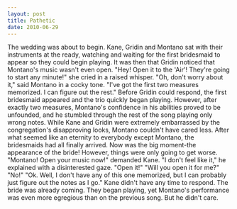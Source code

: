 ```yaml
---
layout: post
title: Pathetic
date: 2010-06-29
---
```

The wedding was about to begin. Kane, Gridin and Montano sat with their
      instruments at the ready, watching and waiting for the first bridesmaid to appear so they
      could begin playing. It was then that Gridin noticed that Montano's music wasn't even
      open.    "Hey! Open it to the 'Air'! They're going to start any minute!"
      she cried in a raised whisper.  "Oh, don't worry about it," said Montano in a cocky
      tone. "I've got the first two measures memorized. I can figure out the rest."    Before Gridin could respond, the first bridesmaid appeared and the trio
      quickly began playing. However, after exactly two measures, Montano's confidence in his
      abilities proved to be unfounded, and he stumbled through the rest of the song playing only
      wrong notes. While Kane and Gridin were extremely embarrassed by the congregation's
      disapproving looks, Montano couldn't have cared less. After what seemed like an eternity to
      everybody except Montano, the bridesmaids had all finally arrived. Now was the big moment-the
      appearance of the bride! However, things were only going to get worse.    "Montano! Open your music now!" demanded Kane.  "I don't feel like it," he
      explained with a disinterested gaze.  "Open it!"  "Will you open it for
      me?"  "No!"  "Ok. Well, I don't have any of this one memorized, but I can
      probably just figure out the notes as I go."    Kane didn't have any time
      to respond. The bride was already coming. They began playing, yet Montano's performance was
      even more egregious than on the previous song. But he didn't care.